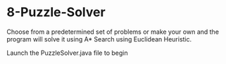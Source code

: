# 8-Puzzle-Solver

Choose from a predetermined set of problems or make your own and the program will solve it using A* Search using Euclidean Heuristic.

Launch the PuzzleSolver.java file to begin
